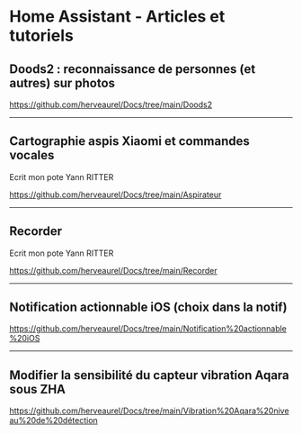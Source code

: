 # Home Assistant - Articles et tutoriels


## Doods2 : reconnaissance de personnes (et autres) sur photos
https://github.com/herveaurel/Docs/tree/main/Doods2

------

## Cartographie aspis Xiaomi et commandes vocales 
Ecrit mon pote Yann RITTER

https://github.com/herveaurel/Docs/tree/main/Aspirateur

------

## Recorder 
Ecrit mon pote Yann RITTER

https://github.com/herveaurel/Docs/tree/main/Recorder

------

## Notification actionnable iOS (choix dans la notif)
https://github.com/herveaurel/Docs/tree/main/Notification%20actionnable%20iOS

------

## Modifier la sensibilité du capteur vibration Aqara sous ZHA
https://github.com/herveaurel/Docs/tree/main/Vibration%20Aqara%20niveau%20de%20détection